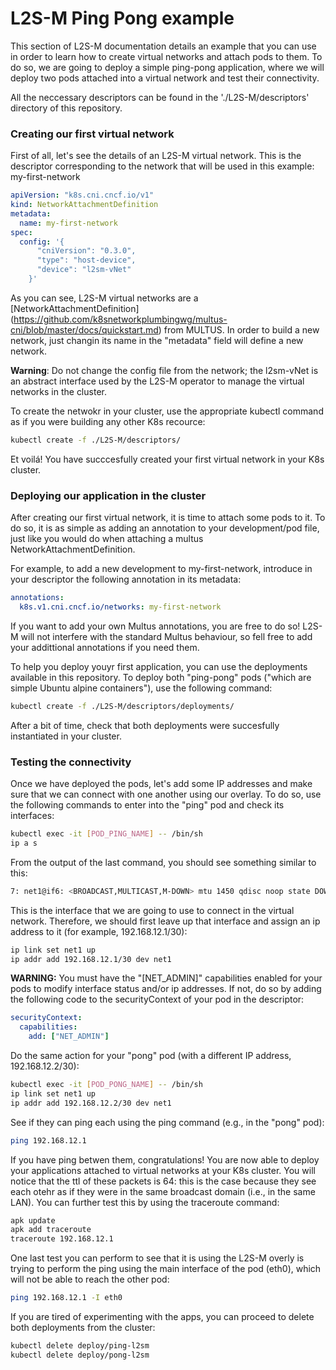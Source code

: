 # L2S-M Ping Pong example
This section of L2S-M documentation details an example that you can use in order to learn how to create virtual networks and attach pods to them. To do so, we are going to deploy a simple ping-pong application, where we will deploy two pods attached into a virtual network and test their connectivity.

All the neccessary descriptors can be found in the './L2S-M/descriptors' directory of this repository.

### Creating our first virtual network

First of all, let's see the details of an L2S-M virtual network. This is the descriptor corresponding to the network that will be used in this example: my-first-network

```yaml
apiVersion: "k8s.cni.cncf.io/v1"
kind: NetworkAttachmentDefinition
metadata:
  name: my-first-network
spec:
  config: '{
      "cniVersion": "0.3.0",
      "type": "host-device",
      "device": "l2sm-vNet"
    }'
```
As you can see, L2S-M virtual networks are a [NetworkAttachmentDefinition] (https://github.com/k8snetworkplumbingwg/multus-cni/blob/master/docs/quickstart.md) from MULTUS. In order to build a new network, just changin its name in the "metadata" field will define a new network. 

**Warning**: Do not change the config file from the network; the l2sm-vNet is an abstract interface used by the L2S-M operator to manage the virtual networks in the cluster.

To create the netwokr in your cluster, use the appropriate kubectl command as if you were building any other K8s recource:

```bash
kubectl create -f ./L2S-M/descriptors/
```

Et voilá! You have succcesfully created your first virtual network in your K8s cluster.

### Deploying our application in the cluster

After creating our first virtual network, it is time to attach some pods to it. To do so, it is as simple as adding an annotation to your development/pod file, just like you would do when attaching a multus NetworkAttachmentDefinition. 

For example, to add a new development to my-first-network, introduce in your descriptor the following annotation in its metadata:

```yaml
annotations:
  k8s.v1.cni.cncf.io/networks: my-first-network
```
If you want to add your own Multus annotations, you are free to do so! L2S-M will not interfere with the standard Multus behaviour, so fell free to add your addittional annotations if you need them.

To help you deploy youyr first application, you can use the deployments available in this repository. To deploy both "ping-pong" pods ("which are simple Ubuntu alpine containers"), use the following command:

```bash
kubectl create -f ./L2S-M/descriptors/deployments/
```

After a bit of time, check that both deployments were succesfully instantiated in your cluster.

### Testing the connectivity

Once we have deployed the pods, let's add some IP addresses and make sure that we can connect with one another using our overlay. To do so, use the following commands to enter into the "ping" pod and check its interfaces:

```bash
kubectl exec -it [POD_PING_NAME] -- /bin/sh
ip a s
```

From the output of the last command, you should see something similar to this:
```bash
7: net1@if6: <BROADCAST,MULTICAST,M-DOWN> mtu 1450 qdisc noop state DOWN qlen 1000link/ether 16:79:4c:0c:d2:e8 brd ff:ff:ff:ff:ff:ff
```
This is the interface that we are going to use to connect in the virtual network. Therefore, we should first leave up that interface and assign an ip address to it (for example, 192.168.12.1/30):

```bash
ip link set net1 up
ip addr add 192.168.12.1/30 dev net1
```

**WARNING:**  You must have the "[NET_ADMIN]" capabilities enabled for your pods to modify interface status and/or ip addresses. If not, do so by adding the following code to the securityContext of your pod in the descriptor:
```yaml
securityContext:
  capabilities:
    add: ["NET_ADMIN"]
```

Do the same action for your "pong" pod (with a different IP address, 192.168.12.2/30):

```bash
kubectl exec -it [POD_PONG_NAME] -- /bin/sh
ip link set net1 up
ip addr add 192.168.12.2/30 dev net1
```
See if they can ping each using the ping command (e.g., in the "pong" pod):
```bash
ping 192.168.12.1
```

If you have ping betwen them, congratulations! You are now able to deploy your applications attached to virtual networks at your K8s cluster. You will notice that the ttl of these packets is 64: this is the case because they see each otehr as if they were in the same broadcast domain (i.e., in the same LAN). You can further test this by using the traceroute command:

```bash
apk update
apk add traceroute
traceroute 192.168.12.1
```

One last test you can perform to see that it is using the L2S-M overly is trying to perform the ping using the main interface of the pod (eth0), which will not be able to reach the other pod:
```bash
ping 192.168.12.1 -I eth0
```

If you are tired of experimenting with the apps, you can proceed to delete both deployments from the cluster:

```bash
kubectl delete deploy/ping-l2sm
kubectl delete deploy/pong-l2sm
```

